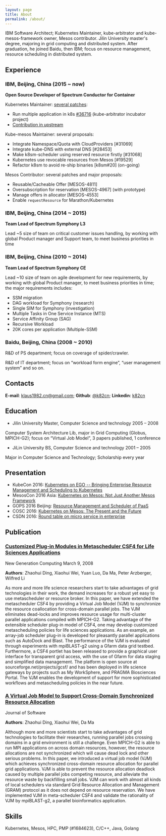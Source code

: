 ```yaml
---
layout: page
title: About
permalink: /about/
---
```


IBM Software Architect; Kubernetes Maintainer, kube-arbitrator and kube-mesos-framework owner, Mesos contributor. Jilin University master's degree, majoring in grid computing and distributed system. After graduation, he joined Baidu, then IBM; focus on resource management, resource scheduling in distributed system.

## Experience

### IBM, Beijing, China (2015 ~ now)

__Open Source Developer of Spectrum Conductor for Container__

Kubernetes Maintainer: [several patches](http://t.cn/RMF2x2B):

* Run multiple application in k8s [#36716](https://github.com/kubernetes/kubernetes/issues/36716) (kube-arbitrator incubator project)
* [Contribution in upstream](https://groups.google.com/forum/#!topic/kubernetes-membership/EkxXeeLuV_w)

Kube-mesos Maintainer: several proposals:

* Integrate Namespace/Quota with CloudProviders [#31069]
* Integrate kube-DNS with external DNS [#28453]
* Make k8sm-scheduler using reserved resource firstly [#31068]
* Kubernetes use revocable resources from Mesos [#19529]
* Refactor k8sm to avoid re-ship binaries [k8sm#20] (on-going)

Mesos Contributor: several patches and major proposals:

* Reusable/Cacheable Offer [MESOS-4811]
* Oversubscription for reservation [MESOS-4967] (with prototype)
* Manage offers in allocator [MESOS-4553]
* Enable `requestResource` for Marathon/Kubernetes

### IBM, Beijing, China (2014 ~ 2015)

__Team Lead of Spectrum Symphony L3__

Lead ~5 size of team on critical customer issues handling, by working with global Product manager and Support team, to meet business priorities in time

### IBM, Beijing, China (2010 ~ 2014)

__Team Lead of Spectrum Symphony CE__

Lead ~10 size of team on agile development for new requirements, by working with global Product manager, to meet business priorities in time; the major requirements includes:

* SSM migration
* DAG workload for Symphony (research)
* Single SIM for Symphony (investigation)
* Multiple Tasks in One Service Instance (MTS)
* Service Affinity Group (SAG)
* Recursive Workload
* 20K cores per application (Multiple-SSM)

### Baidu, Beijing, China (2008 ~ 2010)

R&D of PS department; focus on coverage of spider/crawler.

R&D of IT department; focus on “workload form engine”, “user management system” and so on.

## Contacts
__E-mail__: [klaus1982.cn@gmail.com](mailto:klaus1982.cn@gmail.com); __Github__: [@k82cn](http://www.github.com/k82cn); __Linkedin__: [k82cn](http://cn.linkedin.com/in/k82cn)

## Education

* Jilin University Master, Computer Science and technology 2005 – 2008

Computer System Architecture Lib, major in Grid Computing (Globus, MPICH-G2); focus on “Virtual Job Model”, 3 papers published, 1 conference

* JiLin University BS, Computer Science and technology 2001 – 2005

Major in Computer Science and Technology; Scholarship every year

## Presentation

* KubeCon 2016: [Kubernetes on EGO -- Bringing Enterprise Resource Management and Scheduling to Kubernetes](http://sched.co/8K3n)
* MesosCon 2016 Asia: [Kubernetes on Mesos: Not Just Another Mesos Framework](http://sched.co/8QFB)
* GOPS 2016 Beijing: [Resource Management and Scheduler of PaaS](http://gops2016-beijing.eventdove.com/)
* COSC 2016: [Kubernetes on Mesos: The Present and the Future](http://www.huodongxing.com/go/coscon2016)
* CSDN 2016: [Round table on micro service in enterprise](http://cctc.csdn.net/m/zone/cctc2016/schedule)

## Publication

### [__Customized Plug-in Modules in Metascheduler CSF4 for Life Sciences Applications__](http://link.springer.com/article/10.1007/s00354-007-0024-6?no-access=true)

New Generation Computing March 9, 2008

__Authors__: Zhaohui Ding, Xiaohui Wei, Yuan Luo, Da Ma, Peter Arzberger, Wilfred Li

As more and more life science researchers start to take advantages of grid technologies in their work, the demand increases for a robust yet easy to use metascheduler or resource broker. In this paper, we have extended the metascheduler CSF4 by providing a Virtual Job Model (VJM) to synchronize the resource coallocation for cross-domain parallel jobs. The VJM eliminates dead-locks and improves resource usage for multi-cluster parallel applications compiled with MPICH-G2. Taking advantage of the extensible scheduler plug-in model of CSF4, one may develop customized metascheduling policies for life sciences applications.  As an example, an array-job scheduler plug-in is developed for pleasantly parallel applications such as AutoDock and Blast. The performance of the VJM is evaluated through experiments with mpiBLAST-g2 using a Gfarm data grid testbed. Furthermore, a CSF4 portlet has been released to provide a graphical user interface for transparent grid access, with the use of Gfarm for data staging and simplified data management.  The platform is open source at sourceforge.net/projects/gcsf/ and has been deployed in life science gateways by projects such as My WorkSphere, and PRAGMA Biosciences Portal. The VJM enables the development of support for more sophisticated workflows and metascheduling policies in the near future.

### [__A Virtual Job Model to Support Cross-Domain Synchronized Resource Allocation__](http://www.cs.indiana.edu/~yuanluo/publications/VJM.pdf)

Journal of Software

__Authors__: Zhaohui Ding, Xiaohui Wei, Da Ma

Although more and more scientists start to take advantages of grid technologies to facilitate their researches, running parallel jobs crossing domains in a grid environment is still a challenge. Even MPICH-G2 is able to run MPI applications on across domain resources, however, the resource allocations are not synchronized which will cause dead lock and other serious problems. In this paper, we introduced a virtual job model (VJM) which achieves synchronized cross-domain resource allocation for parallel grid applications. VJM is able to prevent the resource allocation deadlock caused by multiple parallel jobs competing resource, and alleviate the resource waste by backfilling small jobs. VJM can work with almost all kinds of local schedulers via standard Grid Resource Allocation and Management (GRAM) protocol as it does not depend on resource reservation. We have implemented VJM in meta-scheduler CSF4 and validate the rationality of VJM by mpiBLAST-g2, a parallel bioinformatics application.

## Skills

Kubernetes, Mesos, HPC, PMP (#1684623), C/C++, Java, Golang

